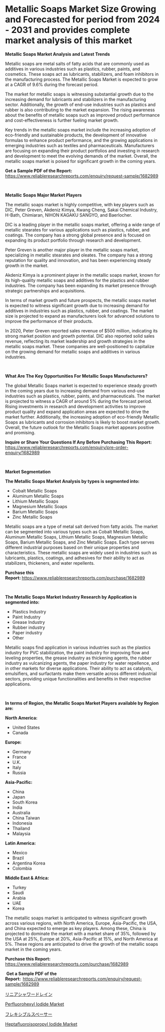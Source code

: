 <p><h1>Metallic Soaps Market Size Growing and Forecasted for period from 2024 - 2031 and provides complete market analysis of this market</h1></p><p><strong>Metallic Soaps Market Analysis and Latest Trends</strong></p>
<p><p>Metallic soaps are metal salts of fatty acids that are commonly used as additives in various industries such as plastics, rubber, paints, and cosmetics. These soaps act as lubricants, stabilizers, and foam inhibitors in the manufacturing process. The Metallic Soaps Market is expected to grow at a CAGR of 9.6% during the forecast period.</p><p>The market for metallic soaps is witnessing substantial growth due to the increasing demand for lubricants and stabilizers in the manufacturing sector. Additionally, the growth of end-use industries such as plastics and rubber is also contributing to the market expansion. The rising awareness about the benefits of metallic soaps such as improved product performance and cost-effectiveness is further fueling market growth.</p><p>Key trends in the metallic soaps market include the increasing adoption of eco-friendly and sustainable products, the development of innovative formulas to enhance product performance, and the growing applications in emerging industries such as textiles and pharmaceuticals. Manufacturers are focusing on expanding their product portfolios and investing in research and development to meet the evolving demands of the market. Overall, the metallic soaps market is poised for significant growth in the coming years.</p></p>
<p><strong>Get a Sample PDF of the Report:&nbsp;</strong> <a href="https://www.reliableresearchreports.com/enquiry/request-sample/1682989">https://www.reliableresearchreports.com/enquiry/request-sample/1682989</a></p>
<p>&nbsp;</p>
<p><strong>Metallic Soaps Major Market Players</strong></p>
<p><p>The metallic soaps market is highly competitive, with key players such as DIC, Peter Greven, Akdeniz Kimya, Kwang Cheng, Sakai Chemical Industry, H-Bath, Chimiaran, NIHON KAGAKU SANGYO, and Baerlocher. </p><p>DIC is a leading player in the metallic soaps market, offering a wide range of metallic stearates for various applications such as plastics, rubber, and coatings. The company has a strong global presence and is focused on expanding its product portfolio through research and development.</p><p>Peter Greven is another major player in the metallic soaps market, specializing in metallic stearates and oleates. The company has a strong reputation for quality and innovation, and has been experiencing steady growth in the market.</p><p>Akdeniz Kimya is a prominent player in the metallic soaps market, known for its high-quality metallic soaps and additives for the plastics and rubber industries. The company has been expanding its market presence through strategic partnerships and acquisitions.</p><p>In terms of market growth and future prospects, the metallic soaps market is expected to witness significant growth due to increasing demand for additives in industries such as plastics, rubber, and coatings. The market size is projected to expand as manufacturers look for advanced solutions to improve the performance of their products.</p><p>In 2020, Peter Greven reported sales revenue of $500 million, indicating its strong market position and growth potential. DIC also reported solid sales revenue, reflecting its market leadership and growth strategies in the metallic soaps market. These companies are well-positioned to capitalize on the growing demand for metallic soaps and additives in various industries.</p></p>
<p>&nbsp;</p>
<p><strong>What Are The Key Opportunities For Metallic Soaps Manufacturers?</strong></p>
<p><p>The global Metallic Soaps market is expected to experience steady growth in the coming years due to increasing demand from various end-use industries such as plastics, rubber, paints, and pharmaceuticals. The market is projected to witness a CAGR of around 5% during the forecast period. Rising investments in research and development activities to improve product quality and expand application areas are expected to drive the market further. Additionally, the increasing adoption of eco-friendly Metallic Soaps as lubricants and corrosion inhibitors is likely to boost market growth. Overall, the future outlook for the Metallic Soaps market appears positive and promising.</p></p>
<p><strong>Inquire or Share Your Questions If Any Before Purchasing This Report:</strong> <a href="https://www.reliableresearchreports.com/enquiry/pre-order-enquiry/1682989">https://www.reliableresearchreports.com/enquiry/pre-order-enquiry/1682989</a></p>
<p>&nbsp;</p>
<p><strong>Market Segmentation</strong></p>
<p><strong>The Metallic Soaps Market Analysis by types is segmented into:</strong></p>
<p><ul><li>Cobalt Metallic Soaps</li><li>Aluminum Metallic Soaps</li><li>Lithium Metallic Soaps</li><li>Magnesium Metallic Soaps</li><li>Barium Metallic Soaps</li><li>Zinc Metallic Soaps</li></ul></p>
<p><p>Metallic soaps are a type of metal salt derived from fatty acids. The market can be segmented into various types such as Cobalt Metallic Soaps, Aluminum Metallic Soaps, Lithium Metallic Soaps, Magnesium Metallic Soaps, Barium Metallic Soaps, and Zinc Metallic Soaps. Each type serves different industrial purposes based on their unique properties and characteristics. These metallic soaps are widely used in industries such as lubricants, plastics, coatings, and adhesives for their ability to act as stabilizers, thickeners, and water repellents.</p></p>
<p><strong>Purchase this Report:&nbsp;</strong><a href="https://www.reliableresearchreports.com/purchase/1682989">https://www.reliableresearchreports.com/purchase/1682989</a></p>
<p>&nbsp;</p>
<p><strong>The Metallic Soaps Market Industry Research by Application is segmented into:</strong></p>
<p><ul><li>Plastics Industry</li><li>Paint Industry</li><li>Grease Industry</li><li>Rubber industry</li><li>Paper industry</li><li>Other</li></ul></p>
<p><p>Metallic soaps find application in various industries such as the plastics industry for PVC stabilization, the paint industry for improving flow and leveling properties, the grease industry as thickening agents, the rubber industry as vulcanizing agents, the paper industry for water repellence, and in other markets for diverse applications. Their ability to act as catalysts, emulsifiers, and surfactants make them versatile across different industrial sectors, providing unique functionalities and benefits in their respective applications.</p></p>
<p>&nbsp;</p>
<p><strong>In terms of Region, the Metallic Soaps Market Players available by Region are:</strong></p>
<p>
    <p> <strong> North America: </strong>
        <ul>
            <li>United States</li>
            <li>Canada</li>
        </ul>
        </p> 
    <p> <strong> Europe: </strong>
        <ul>
            <li>Germany</li>
            <li>France</li>
            <li>U.K.</li>
            <li>Italy</li>
            <li>Russia</li>
        </ul>
        </p> 
    <p> <strong> Asia-Pacific: </strong>
        <ul>
            <li>China</li>
            <li>Japan</li>
            <li>South Korea</li>
            <li>India</li>
            <li>Australia</li>
            <li>China Taiwan</li>
            <li>Indonesia</li>
            <li>Thailand</li>
            <li>Malaysia</li>
        </ul>
        </p> 
    <p> <strong> Latin America: </strong>
        <ul>
            <li>Mexico</li>
            <li>Brazil</li>
            <li>Argentina Korea</li>
            <li>Colombia</li>
        </ul>
        </p> 
    <p> <strong> Middle East & Africa: </strong>
        <ul>
            <li>Turkey</li>
            <li>Saudi</li>
            <li>Arabia</li>
            <li>UAE</li>
            <li>Korea</li>
        </ul>
    </p>
    </p>
<p><p>The metallic soaps market is anticipated to witness significant growth across various regions, with North America, Europe, Asia-Pacific, the USA, and China expected to emerge as key players. Among these, China is projected to dominate the market with a market share of 35%, followed by the USA at 25%, Europe at 20%, Asia-Pacific at 15%, and North America at 5%. These regions are anticipated to drive the growth of the metallic soaps market in the coming years.</p></p>
<p><strong>Purchase this Report: </strong><a href="https://www.reliableresearchreports.com/purchase/1682989">https://www.reliableresearchreports.com/purchase/1682989</a></p>
<p>&nbsp;<strong>Get a Sample PDF of the Report:&nbsp;&nbsp;</strong><a href="https://www.reliableresearchreports.com/enquiry/request-sample/1682989">https://www.reliableresearchreports.com/enquiry/request-sample/1682989</a></p>
<p><strong></strong></p>
<p><p><a href="https://medium.com/@lillianamurazik2023/%E7%B7%9A%E5%BD%A2%E3%82%B7%E3%83%A3%E3%83%AF%E3%83%BC%E3%83%89%E3%83%AC%E3%82%A4%E3%83%B3%E5%B8%82%E5%A0%B4%E3%81%AE%E3%83%88%E3%83%AC%E3%83%B3%E3%83%89%E3%81%A8%E5%B8%82%E5%A0%B4%E5%88%86%E6%9E%90%E3%81%AF-2024%E5%B9%B4%E3%81%8B%E3%82%892031%E5%B9%B4%E3%81%BE%E3%81%A7%E3%81%AE%E4%BA%88%E6%B8%AC%E3%81%95%E3%82%8C%E3%81%A6%E3%81%84%E3%81%BE%E3%81%99-bc387ff26486">リニアシャワードレイン</a></p><p><a href="https://github.com/pjcfca/Market-Research-Report-List-1/blob/main/perfluorohexyl-iodide-market.md">Perfluorohexyl Iodide Market</a></p><p><a href="https://medium.com/@eunawiegad2023/%E6%9F%94%E8%BB%9F%E3%82%B9%E3%83%9A%E3%83%BC%E3%82%B5%E3%83%BC%E5%B8%82%E5%A0%B4%E3%81%AE%E5%8B%95%E5%90%91%E3%81%A8%E5%B8%82%E5%A0%B4%E5%88%86%E6%9E%90%E3%81%AF-2024%E5%B9%B4%E3%81%8B%E3%82%892031%E5%B9%B4%E3%81%BE%E3%81%A7%E3%81%AE%E6%9C%9F%E9%96%93%E3%81%AB%E4%BA%88%E6%B8%AC%E3%81%95%E3%82%8C%E3%81%A6%E3%81%84%E3%81%BE%E3%81%99-092eb6550624">フレキシブルスペーサー</a></p><p><a href="https://github.com/wusalecollins540tpqoz/Market-Research-Report-List-1/blob/main/heptafluoroisopropyl-iodide-market.md">Heptafluoroisopropyl Iodide Market</a></p></p>